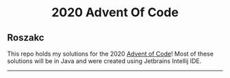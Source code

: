 <h1 align="center">2020 Advent Of Code</h1>

<h2> Roszakc </h2>

This repo holds my solutions for the 2020 [Advent of Code](https://adventofcode.com/ "Advent of Code")! 
Most of these solutions will be in Java and were created using Jetbrains Intellij IDE.


***
